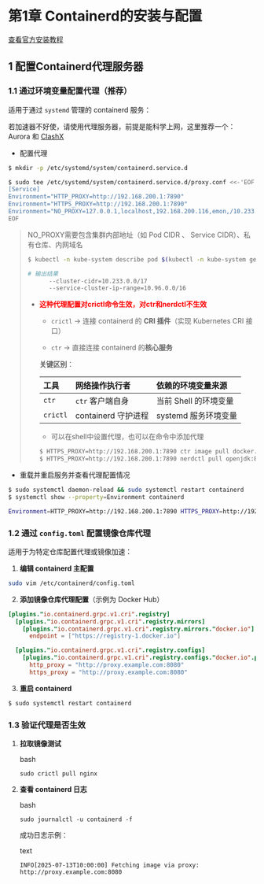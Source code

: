 # 第1章 Containerd的安装与配置

[查看官方安装教程](https://github.com/containerd/containerd/blob/main/docs/getting-started.md)



## 1 配置Containerd代理服务器

### 1.1 通过环境变量配置代理（推荐）

适用于通过 `systemd` 管理的 containerd 服务：

若加速器不好使，请使用代理服务器，前提是能科学上网，这里推荐一个：Aurora 和 [ClashX](https://bigbearvpn.sodtool.com/login)

- 配置代理

```bash
$ mkdir -p /etc/systemd/system/containerd.service.d
```

```bash
$ sudo tee /etc/systemd/system/containerd.service.d/proxy.conf <<-'EOF'
[Service]
Environment="HTTP_PROXY=http://192.168.200.1:7890"
Environment="HTTPS_PROXY=http://192.168.200.1:7890"
Environment="NO_PROXY=127.0.0.1,localhost,192.168.200.116,emon,/10.233.0.0/17,10.96.0.0/16"
EOF
```

> NO_PROXY需要包含集群内部地址（如 Pod CIDR 、 Service CIDR）、私有仓库、内网域名
>
> ```bash
> $ kubectl -n kube-system describe pod $(kubectl -n kube-system get pods -l component=kube-controller-manager -o jsonpath='{.items[0].metadata.name}') | grep -E 'cluster-cidr|service-cluster-ip-range' 
> ```
>
> ```bash
> # 输出结果      
>       --cluster-cidr=10.233.0.0/17
>       --service-cluster-ip-range=10.96.0.0/16
> ```
>
> - <span style="color:red;font-weight:bold;">这种代理配置对crictl命令生效，对ctr和nerdctl不生效</span>
>   - `crictl` → 连接 containerd 的 **CRI 插件**（实现 Kubernetes CRI 接口）
>
>   - `ctr` → 直接连接 containerd 的**核心服务**
>
>   **关键区别**：
>
>   | 工具     | 网络操作执行者      | 依赖的环境变量来源    |
>   | :------- | :------------------ | :-------------------- |
>   | `ctr`    | `ctr` 客户端自身    | 当前 Shell 的环境变量 |
>   | `crictl` | containerd 守护进程 | systemd 服务环境变量  |
>
>   - 可以在shell中设置代理，也可以在命令中添加代理
>
>   ```bash
>   $ HTTPS_PROXY=http://192.168.200.1:7890 ctr image pull docker.io/library/openjdk:8-jre
>   $ HTTPS_PROXY=http://192.168.200.1:7890 nerdctl pull openjdk:8-jre
>   ```
>
> 

- 重载并重启服务并查看代理配置情况

```bash
$ sudo systemctl daemon-reload && sudo systemctl restart containerd
$ systemctl show --property=Environment containerd
```

```bash
Environment=HTTP_PROXY=http://192.168.200.1:7890 HTTPS_PROXY=http://192.168.200.1:7890 NO_PROXY=127.0.0.1,localhost,192.168.200.116,emon,10.233.0.0/17,10.96.0.0/16
```

### 1.2 通过 `config.toml` 配置镜像仓库代理

适用于为特定仓库配置代理或镜像加速：

1. **编辑 containerd 主配置**

```bash
sudo vim /etc/containerd/config.toml
```

2. **添加镜像仓库代理配置**（示例为 Docker Hub）

```toml
[plugins."io.containerd.grpc.v1.cri".registry]
  [plugins."io.containerd.grpc.v1.cri".registry.mirrors]
    [plugins."io.containerd.grpc.v1.cri".registry.mirrors."docker.io"]
      endpoint = ["https://registry-1.docker.io"]

  [plugins."io.containerd.grpc.v1.cri".registry.configs]
    [plugins."io.containerd.grpc.v1.cri".registry.configs."docker.io".proxy]
      http_proxy = "http://proxy.example.com:8080"
      https_proxy = "http://proxy.example.com:8080"
```

3. **重启 containerd**

```bash
$ sudo systemctl restart containerd
```

### 1.3 验证代理是否生效

1. **拉取镜像测试**

   bash

   ```
   sudo crictl pull nginx
   ```

2. **查看 containerd 日志**

   bash

   ```
   sudo journalctl -u containerd -f
   ```

   成功日志示例：

   text

   ```
   INFO[2025-07-13T10:00:00] Fetching image via proxy: http://proxy.example.com:8080 
   ```










